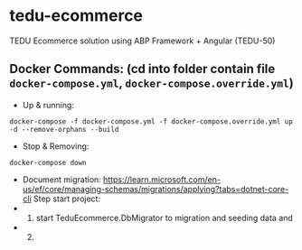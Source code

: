 # tedu-ecommerce
TEDU Ecommerce solution using ABP Framework + Angular (TEDU-50)

## Docker Commands: (cd into folder contain file `docker-compose.yml`, `docker-compose.override.yml`)

- Up & running: 
```
docker-compose -f docker-compose.yml -f docker-compose.override.yml up -d --remove-orphans --build
```
- Stop & Removing: 
```
docker-compose down
```
- Document migration: https://learn.microsoft.com/en-us/ef/core/managing-schemas/migrations/applying?tabs=dotnet-core-cli
Step start project:
- 1. start TeduEcommerce.DbMigrator to migration and seeding data and 
- 2. 